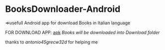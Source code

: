 # BooksDownloader-Android
 =>usefull Android app for download Books in Italian language 
 
 FOR DOWNLOAD APP: [apk](https://github.com/Akira96kill/BooksDownloader-Android/releases/download/1.0/com.companyname.booksdownloader-Signed.apk)
 *Books will be downloaded into Download folder*
 
 thanks to *antonio45grecw32d* for helping me
